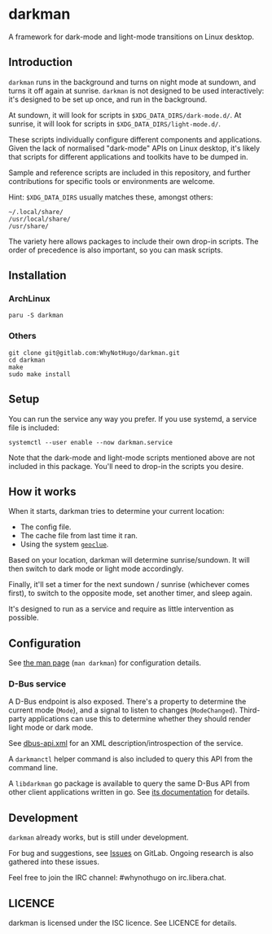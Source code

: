 darkman
=======

A framework for dark-mode and light-mode transitions on Linux desktop.

## Introduction

`darkman` runs in the background and turns on night mode at sundown, and turns it off
again at sunrise. `darkman` is not designed to be used interactively: it's designed to
be set up once, and run in the background.

At sundown, it will look for scripts in `$XDG_DATA_DIRS/dark-mode.d/`.
At sunrise, it will look for scripts in `$XDG_DATA_DIRS/light-mode.d/`.

These scripts individually configure different components and applications. Given the
lack of normalised "dark-mode" APIs on Linux desktop, it's likely that scripts for
different applications and toolkits have to be dumped in.

Sample and reference scripts are included in this repository, and further
contributions for specific tools or environments are welcome.

Hint: `$XDG_DATA_DIRS` usually matches these, amongst others:

    ~/.local/share/
    /usr/local/share/
    /usr/share/

The variety here allows packages to include their own drop-in scripts. The order of
precedence is also important, so you can mask scripts.

## Installation

### ArchLinux

    paru -S darkman

### Others

    git clone git@gitlab.com:WhyNotHugo/darkman.git
    cd darkman
    make
    sudo make install

## Setup

You can run the service any way you prefer. If you use systemd, a service file
is included:

    systemctl --user enable --now darkman.service

Note that the dark-mode and light-mode scripts mentioned above are not included
in this package. You'll need to drop-in the scripts you desire.

## How it works

When it starts, darkman tries to determine your current location:

- The config file.
- The cache file from last time it ran.
- Using the system [`geoclue`](https://directory.fsf.org/wiki/Geoclue).

Based on your location, darkman will determine sunrise/sundown. It will then
switch to dark mode or light mode accordingly.

Finally, it'll set a timer for the next sundown / sunrise (whichever comes
first), to switch to the opposite mode, set another timer, and sleep again.

It's designed to run as a service and require as little intervention
as possible.

## Configuration

See [the man page](darkman.1.scd) (`man darkman`) for configuration details.

### D-Bus service

A D-Bus endpoint is also exposed. There's a property to determine the current
mode (`Mode`), and a signal to listen to changes (`ModeChanged`). Third-party
applications can use this to determine whether they should render light mode or
dark mode.

See [dbus-api.xml](dbus-api.xml) for an XML description/introspection of the
service.

A `darkmanctl` helper command is also included to query this API from the
command line.

A `libdarkman` go package is available to query the same D-Bus API from other
client applications written in go. See [its documentation][libdarkman] for
details.

[libdarkman]: https://godocs.io/gitlab.com/WhyNotHugo/darkman/libdarkman

## Development

`darkman` already works, but is still under development.

For bug and suggestions, see [Issues][issues] on GitLab. Ongoing research is
also gathered into these issues.

Feel free to join the IRC channel: #whynothugo on irc.libera.chat.

[issues]: https://gitlab.com/WhyNotHugo/darkman/-/issues

## LICENCE

darkman is licensed under the ISC licence. See LICENCE for details.
